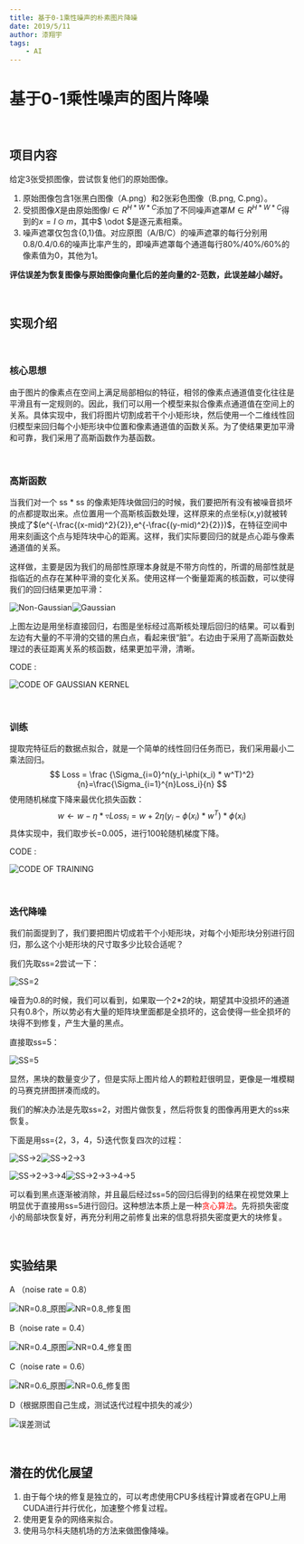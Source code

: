 ```yaml
---
title: 基于0-1乘性噪声的朴素图片降噪
date: 2019/5/11 
author: 漆翔宇
tags: 
    - AI
---
```




# 基于0-1乘性噪声的图片降噪

<br>

## 项目内容

给定3张受损图像，尝试恢复他们的原始图像。

1. 原始图像包含1张黑白图像（A.png）和2张彩色图像（B.png, C.png）。
2. 受损图像$X$是由原始图像$I \in R ^ { H * W * C }$添加了不同噪声遮罩$M \in R ^ { H * W * C }$得到的$x=I \odot m$，其中$ \odot $是逐元素相乘。
3. 噪声遮罩仅包含{0,1}值。对应原图（A/B/C）的噪声遮罩的每行分别用0.8/0.4/0.6的噪声比率产生的，即噪声遮罩每个通道每行80%/40%/60%的像素值为0，其他为1。

**评估误差为恢复图像与原始图像向量化后的差向量的2-范数，此误差越小越好。**

<br>

## 实现介绍

<br>

### 核心思想

由于图片的像素点在空间上满足局部相似的特征，相邻的像素点通道值变化往往是平滑且有一定规则的。因此，我们可以用一个模型来拟合像素点通道值在空间上的关系。具体实现中，我们将图片切割成若干个小矩形块，然后使用一个二维线性回归模型来回归每个小矩形块中位置和像素通道值的函数关系。为了使结果更加平滑和可靠，我们采用了高斯函数作为基函数。

<br>

### 高斯函数

当我们对一个 ss * ss 的像素矩阵块做回归的时候，我们要把所有没有被噪音损坏的点都提取出来。点位置用一个高斯核函数处理，这样原来的点坐标(x,y)就被转换成了$(e^{-\frac{(x-mid)^2}{2}},e^{-\frac{(y-mid)^2}{2}})$，在特征空间中用来刻画这个点与矩阵块中心的距离。这样，我们实际要回归的就是点心距与像素通道值的关系。

这样做，主要是因为我们的局部性原理本身就是不带方向性的，所谓的局部性就是指临近的点存在某种平滑的变化关系。使用这样一个衡量距离的核函数，可以使得我们的回归结果更加平滑：

![Non-Gaussian](1.png)![Gaussian](2.png)

上图左边是用坐标直接回归，右图是坐标经过高斯核处理后回归的结果。可以看到左边有大量的不平滑的交错的黑白点，看起来很“脏”。右边由于采用了高斯函数处理过的表征距离关系的核函数，结果更加平滑，清晰。

CODE : 

![CODE OF GAUSSIAN KERNEL](0.png)

<br>

### 训练

提取完特征后的数据点拟合，就是一个简单的线性回归任务而已，我们采用最小二乘法回归。
$$
Loss = \frac {\Sigma_{i=0}^n(y_i-\phi(x_i) * w^T)^2}{n}=\frac{\Sigma_{i=1}^{n}Loss_i}{n}
$$
使用随机梯度下降来最优化损失函数：
$$
w\leftarrow w-\eta * \triangledown Loss_i=w+2\eta(y_i-\phi(x_i) * w^T) * \phi(x_i)
$$
具体实现中，我们取步长=0.005，进行100轮随机梯度下降。

CODE : 

![CODE OF TRAINING](3.png)

​	<br>

### 迭代降噪

我们前面提到了，我们要把图片切成若干个小矩形块，对每个小矩形块分别进行回归，那么这个小矩形块的尺寸取多少比较合适呢？

我们先取ss=2尝试一下：

![SS=2](4.png)

噪音为0.8的时候，我们可以看到，如果取一个2*2的块，期望其中没损坏的通道只有0.8个，所以势必有大量的矩阵块里面都是全损坏的，这会使得一些全损坏的块得不到修复，产生大量的黑点。

直接取ss=5：

![SS=5](5.png)

显然，黑块的数量变少了，但是实际上图片给人的颗粒赶很明显，更像是一堆模糊的马赛克拼图拼凑而成的。

我们的解决办法是先取ss=2，对图片做恢复，然后将恢复的图像再用更大的ss来恢复。

下面是用ss={2，3，4，5}迭代恢复四次的过程：

![SS->2](6.png)![SS->2->3](7.png)	

![SS->2->3->4](8.png)![SS->2->3->4->5](9.png)

可以看到黑点逐渐被消除，并且最后经过ss=5的回归后得到的结果在视觉效果上明显优于直接用ss=5进行回归。这种想法本质上是一种<Font color=red>贪心算法</Font>。先将损失密度小的局部块恢复好，再充分利用之前修复出来的信息将损失密度更大的块修复。

<br>

## 实验结果



A （noise rate = 0.8）

![NR=0.8_原图](10.png)![NR=0.8_修复图](9.png)



B（noise rate = 0.4）

![NR=0.4_原图](11.png)![NR=0.4_修复图](12.png)



C（noise rate = 0.6）

![NR=0.6_原图](13.png)![NR=0.6_修复图](14.png)



D（根据原图自己生成，测试迭代过程中损失的减少）

![误差测试](15.png)





<br>

## 潜在的优化展望

1. 由于每个块的修复是独立的，可以考虑使用CPU多线程计算或者在GPU上用CUDA进行并行优化，加速整个修复过程。
2. 使用更复杂的网络来拟合。
3. 使用马尔科夫随机场的方法来做图像降噪。

